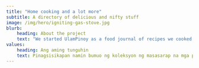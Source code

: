 ```yaml
---
title: "Home cooking and a lot more"
subtitle: A directory of delicious and nifty stuff
image: /img/hero/igniting-gas-stove.jpg
blurb:
    heading: About the project
    text: "We started UlamPinoy as a food journal of recipes we cooked at home and everything else was about tasty discoveries we came along the way as migrants away from home. Later on, we created the YouTube cooking channel to document these home-cooked recipes to serve primarily for the kids when they grow up."
values:
    heading: Ang aming tunguhin
    text: Pinagsisikapan namin bumuo ng koleksyon ng masasarap na mga putaheng hindi mahirap sundang lutuin. Samantala, ihahanay rin namin ang marahil kapaki-pakinabang na mga bagay mula sa aming paggagalugad sa Web.
---
```


